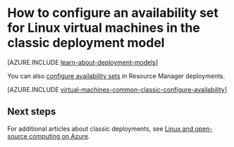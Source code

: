 <properties
    pageTitle="Availability sets for classic Linux VMs | Azure"
    description="Configure an availability set for a new or existing Linux virtual machine in the classic deployment model using the Azure portal preview and Azure PowerShell."
    services="virtual-machines-linux"
    documentationcenter=""
    author="cynthn"
    manager="timlt"
    editor=""
    tags="azure-service-management" />
<tags
    ms.assetid="b8624315-beca-4ec7-8441-2e98b166b548"
    ms.service="virtual-machines-linux"
    ms.workload="infrastructure-services"
    ms.tgt_pltfrm="vm-linux"
    ms.devlang="na"
    ms.topic="article"
    ms.date="07/12/2016"
    wacn.date=""
    ms.author="cynthn" />

# How to configure an availability set for Linux virtual machines in the classic deployment model
[AZURE.INCLUDE [learn-about-deployment-models](../../includes/learn-about-deployment-models-classic-include.md)]

You can also [configure availability sets](/documentation/articles/azure-cli-arm-commands/#azure-availset-commands-to-manage-your-availability-sets) in Resource Manager deployments.

[AZURE.INCLUDE [virtual-machines-common-classic-configure-availability](../../includes/virtual-machines-common-classic-configure-availability.md)]

## Next steps
For additional articles about classic deployments, see [Linux and open-source computing on Azure](/documentation/articles/virtual-machines-linux-opensource-links/).

